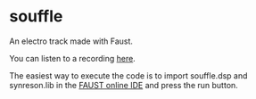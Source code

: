 # souffle
An electro track made with Faust.

You can listen to a recording [here](https://soundcloud.com/cesar3000/souffle).

The easiest way to execute the code is to import souffle.dsp and synreson.lib in the [FAUST online IDE](faustide.grame.fr/) and press the run button.
